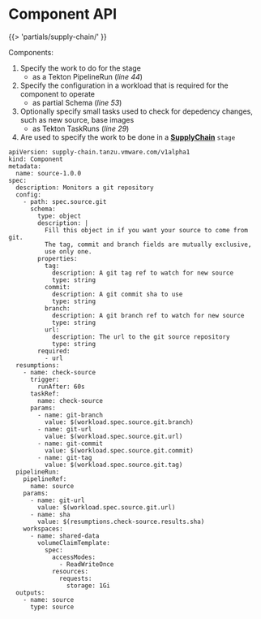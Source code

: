 # Component API
{{> 'partials/supply-chain/<beta-banner>' }}

Components:

1. Specify the work to do for the stage
    * as a Tekton PipelineRun (*line 44*)
2. Specify the configuration in a workload that is required for the component to operate
    * as partial Schema (*line 53*)
3. Optionally specify small tasks used to check for depedency changes, such as new source, base images
    * as Tekton TaskRuns (*line 29*)
4. Are used to specify the work to be done in a [**SupplyChain**] `stage`

```yaml=
apiVersion: supply-chain.tanzu.vmware.com/v1alpha1
kind: Component
metadata:
  name: source-1.0.0
spec:
  description: Monitors a git repository
  config:
    - path: spec.source.git
      schema:
        type: object
        description: |
          Fill this object in if you want your source to come from git.
          The tag, commit and branch fields are mutually exclusive, 
          use only one.
        properties:
          tag:
            description: A git tag ref to watch for new source
            type: string
          commit:
            description: A git commit sha to use
            type: string
          branch:
            description: A git branch ref to watch for new source
            type: string
          url:
            description: The url to the git source repository
            type: string
        required:
          - url
  resumptions:
    - name: check-source
      trigger:
        runAfter: 60s
      taskRef:
        name: check-source
      params:
        - name: git-branch
          value: $(workload.spec.source.git.branch)
        - name: git-url
          value: $(workload.spec.source.git.url)
        - name: git-commit
          value: $(workload.spec.source.git.commit)
        - name: git-tag
          value: $(workload.spec.source.git.tag)
  pipelineRun:
    pipelineRef:
      name: source
    params:
      - name: git-url
        value: $(workload.spec.source.git.url)
      - name: sha
        value: $(resumptions.check-source.results.sha)
    workspaces:
      - name: shared-data
        volumeClaimTemplate:
          spec:
            accessModes:
              - ReadWriteOnce
            resources:
              requests:
                storage: 1Gi
  outputs:
    - name: source
      type: source
```


[**SupplyChain**]: supplychain.hbs.md
[**Workload**]: workload.hbs.md
[**Component**]: ./component.hbs.md
[**Components**]: ./component.hbs.md
[**WorkloadRun**]: workloadrun.hbs.md
